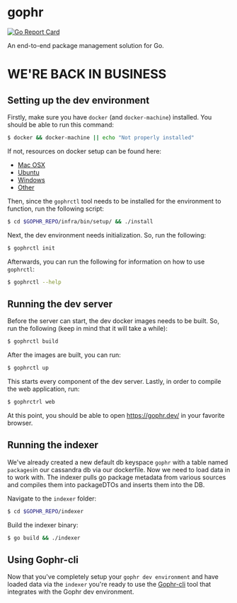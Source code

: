 
# gophr
[![Go Report Card](https://goreportcard.com/badge/github.com/skeswa/gophr)](https://goreportcard.com/report/github.com/skeswa/gophr)

An end-to-end package management solution for Go.

# WE'RE BACK IN BUSINESS

## Setting up the dev environment
Firstly, make sure you have `docker` (and `docker-machine`) installed. You should be able to run this command:
```sh
$ docker && docker-machine || echo "Not properly installed"
```
If not, resources on docker setup can be found here:
- [Mac OSX](https://docs.docker.com/engine/installation/mac/)
- [Ubuntu](https://docs.docker.com/engine/installation/linux/ubuntulinux/)
- [Windows](https://docs.docker.com/engine/installation/windows/)
- [Other](https://docs.docker.com/engine/installation/)

Then, since the `gophrctl` tool needs to be installed for the environment to function, run the following script:
```sh
$ cd $GOPHR_REPO/infra/bin/setup/ && ./install
```
Next, the dev environment needs initialization. So, run the following:
```sh
$ gophrctl init
```
Afterwards, you can run the following for information on how to use `gophrctl`:
```sh
$ gophrctl --help
```
## Running the dev server
Before the server can start, the dev docker images needs to be built. So, run the following (keep in mind that it will take a while):
```sh
$ gophrctl build
```
After the images are built, you can run:
```sh
$ gophrctl up
```
This starts every component of the dev server. Lastly, in order to compile the web application, run:
```sh
$ gophrctrl web
```
At this point, you should be able to open https://gophr.dev/ in your favorite browser.

## Running the indexer

We've already created a new default db keyspace `gophr` with a table named `packages`in our cassandra db via our dockerfile. Now we need to load data in to work with. The indexer pulls go package metadata from various sources and compiles them into packageDTOs and inserts them into the DB.

Navigate to the `indexer` folder:
```sh
$ cd $GOPHR_REPO/indexer
```

Build the indexer binary:
```sh
$ go build && ./indexer
```

## Using Gophr-cli

Now that you've completely setup your `gophr dev environment` and have loaded data via the `indexer` you're ready to use the [Gophr-cli](https://github.com/Shikkic/gophr-cli) tool that integrates with the Gophr dev environment.

